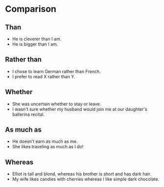 # Comparison
##  Than
- He is cleverer than I am.
- He is bigger than I am.


## Rather than
- I chose to learn German rather than French.
- I prefer to read X rather than Y.


## Whether
- She was uncertain whether to stay or leave.
- I wasn't sure whether my husband would join me at our daughter's ballerina recital.

## As much as
- He doesn’t earn as much as me.
- She likes traveling as much as I do!

## Whereas
- Elliot is tall and blond, whereas his brother is short and has dark hair.
- My wife likes candies with cherries whereas I like simple dark chocolate.